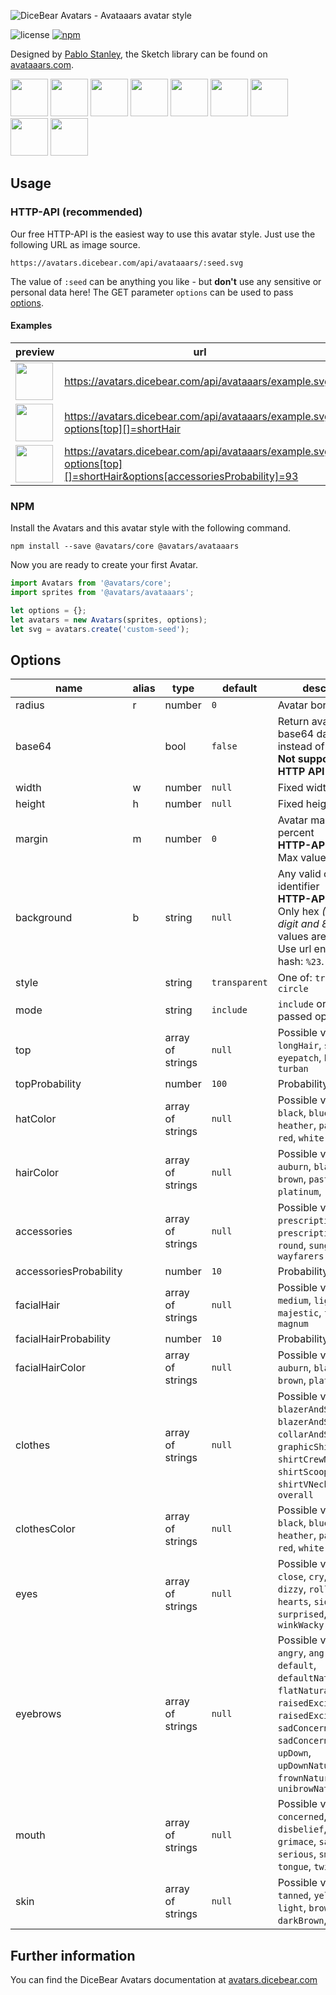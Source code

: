 ![DiceBear Avatars - Avataaars avatar style](https://raw.githubusercontent.com/DiceBear/avatars/master/packages/@avatars/avataaars/banner.svg?sanitize=true)

![license](https://img.shields.io/npm/l/@avatars/avataaars.svg?style=flat-square)
[![npm](https://img.shields.io/npm/v/@avatars/avataaars.svg?style=flat-square)](https://www.npmjs.com/package/@avatars/avataaars)

Designed by [Pablo Stanley](https://twitter.com/pablostanley), the Sketch library can be found on
[avataaars.com](https://avataaars.com/).

<p>
    <img src="https://avatars.dicebear.com/api/avataaars/1.svg" width="60" />
    <img src="https://avatars.dicebear.com/api/avataaars/2.svg" width="60" />
    <img src="https://avatars.dicebear.com/api/avataaars/3.svg" width="60" />
    <img src="https://avatars.dicebear.com/api/avataaars/4.svg" width="60" />
    <img src="https://avatars.dicebear.com/api/avataaars/5.svg" width="60" />
    <img src="https://avatars.dicebear.com/api/avataaars/6.svg" width="60" />
    <img src="https://avatars.dicebear.com/api/avataaars/7.svg" width="60" />
    <img src="https://avatars.dicebear.com/api/avataaars/8.svg" width="60" />
    <img src="https://avatars.dicebear.com/api/avataaars/9.svg" width="60" />
</p>

## Usage

### HTTP-API (recommended)

Our free HTTP-API is the easiest way to use this avatar style. Just use the following URL as image source.

    https://avatars.dicebear.com/api/avataaars/:seed.svg

The value of `:seed` can be anything you like - but **don't** use any sensitive or personal data here! The GET parameter
`options` can be used to pass [options](#options).

#### Examples

| preview                                                                                                                                     | url                                                                                                                |
| ------------------------------------------------------------------------------------------------------------------------------------------- | ------------------------------------------------------------------------------------------------------------------ |
| <img src="https://avatars.dicebear.com/api/avataaars/example.svg" width="60" />                                                             | https://avatars.dicebear.com/api/avataaars/example.svg                                                             |
| <img src="https://avatars.dicebear.com/api/avataaars/example.svg?options[top][]=shortHair" width="60" />                                    | https://avatars.dicebear.com/api/avataaars/example.svg?options[top][]=shortHair                                    |
| <img src="https://avatars.dicebear.com/api/avataaars/example.svg?options[top][]=shortHair&options[accessoriesProbability]=93" width="60" /> | https://avatars.dicebear.com/api/avataaars/example.svg?options[top][]=shortHair&options[accessoriesProbability]=93 |

### NPM

Install the Avatars and this avatar style with the following command.

    npm install --save @avatars/core @avatars/avataaars

Now you are ready to create your first Avatar.

```js
import Avatars from '@avatars/core';
import sprites from '@avatars/avataaars';

let options = {};
let avatars = new Avatars(sprites, options);
let svg = avatars.create('custom-seed');
```

## Options

| name                   | alias | type             | default       | description                                                                                                                                                                                                                       |
| ---------------------- | ----- | ---------------- | ------------- | --------------------------------------------------------------------------------------------------------------------------------------------------------------------------------------------------------------------------------- |
| radius                 | r     | number           | `0`           | Avatar border radius                                                                                                                                                                                                              |
| base64                 |       | bool             | `false`       | Return avatar as base64 data uri instead of XML <br> **Not supported by the HTTP API**                                                                                                                                            |
| width                  | w     | number           | `null`        | Fixed width                                                                                                                                                                                                                       |
| height                 | h     | number           | `null`        | Fixed height                                                                                                                                                                                                                      |
| margin                 | m     | number           | `0`           | Avatar margin in percent<br> **HTTP-API limitation** Max value `25`                                                                                                                                                               |
| background             | b     | string           | `null`        | Any valid color identifier<br> **HTTP-API limitation** Only hex _(3-digit, 6-digit and 8-digit)_ values are allowed. Use url encoded hash: `%23`.                                                                                 |
| style                  |       | string           | `transparent` | One of: `transparent`, `circle`                                                                                                                                                                                                   |
| mode                   |       | string           | `include`     | `include` or `exclude` passed options.                                                                                                                                                                                            |
| top                    |       | array of strings | `null`        | Possible values: `longHair`, `shortHair`, `eyepatch`, `hat`, `hijab`, `turban`                                                                                                                                                    |
| topProbability         |       | number           | `100`         | Probability in percent                                                                                                                                                                                                            |
| hatColor               |       | array of strings | `null`        | Possible values: `black`, `blue`, `gray`, `heather`, `pastel`, `pink`, `red`, `white`                                                                                                                                             |
| hairColor              |       | array of strings | `null`        | Possible values: `auburn`, `black`, `blonde`, `brown`, `pastel`, `platinum`, `red`, `gray`                                                                                                                                        |
| accessories            |       | array of strings | `null`        | Possible values: `kurt`, `prescription01`, `prescription02`, `round`, `sunglasses`, `wayfarers`                                                                                                                                   |
| accessoriesProbability |       | number           | `10`          | Probability in percent                                                                                                                                                                                                            |
| facialHair             |       | array of strings | `null`        | Possible values: `medium`, `light`, `majestic`, `fancy`, `magnum`                                                                                                                                                                 |
| facialHairProbability  |       | number           | `10`          | Probability in percent                                                                                                                                                                                                            |
| facialHairColor        |       | array of strings | `null`        | Possible values: `auburn`, `black`, `blonde`, `brown`, `platinum`, `red`                                                                                                                                                          |
| clothes                |       | array of strings | `null`        | Possible values: `blazerAndShirt`, `blazerAndSweater`, `collarAndSweater`, `graphicShirt`, `shirtCrewNeck`, `shirtScoopNeck`, `shirtVNeck`, `hoodie`, `overall`                                                                   |
| clothesColor           |       | array of strings | `null`        | Possible values: `black`, `blue`, `gray`, `heather`, `pastel`, `pink`, `red`, `white`                                                                                                                                             |
| eyes                   |       | array of strings | `null`        | Possible values: `close`, `cry`, `default`, `dizzy`, `roll`, `happy`, `hearts`, `side`, `squint`, `surprised`, `wink`, `winkWacky`                                                                                                |
| eyebrows               |       | array of strings | `null`        | Possible values: `angry`, `angryNatural`, `default`, `defaultNatural`, `flatNatural`, `raisedExcited`, `raisedExcitedNatural`, `sadConcerned`, `sadConcernedNatural`, `upDown`, `upDownNatural`, `frownNatural`, `unibrowNatural` |
| mouth                  |       | array of strings | `null`        | Possible values: `concerned`, `default`, `disbelief`, `eating`, `grimace`, `sad`, `scream`, `serious`, `smile`, `tongue`, `twinkle`, `vomit`                                                                                      |
| skin                   |       | array of strings | `null`        | Possible values: `tanned`, `yellow`, `pale`, `light`, `brown`, `darkBrown`, `black`                                                                                                                                               |

## Further information

You can find the DiceBear Avatars documentation at [avatars.dicebear.com](https://avatars.dicebear.com)
